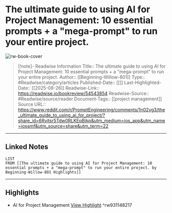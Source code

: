 # The ultimate guide to using AI for Project Management: 10 essential prompts + a "mega-prompt" to run your entire project.

![rw-book-cover](https://readwise-assets.s3.amazonaws.com/static/images/article1.be68295a7e40.png)
<br>
>[!note]- Readwise Information
>Title:: The ultimate guide to using AI for Project Management: 10 essential prompts + a "mega-prompt" to run your entire project.
>Author:: [[Beginning-Willow-801]]
>Type:: #Readwise/category/articles
>Published-Date:: [[]]
>Last-Highlighted-Date:: [[2025-08-26]]
>Readwise-Link:: https://readwise.io/bookreview/54543854
>Readwise-Source:: #Readwise/source/reader
>Document-Tags:: [[project management]] 
>Source URL:: https://www.reddit.com/r/PromptEngineering/comments/1n02vg3/the_ultimate_guide_to_using_ai_for_project/?share_id=6Rvitsr5Tdw0RLKEpBikp&utm_medium=ios_app&utm_name=iossmf&utm_source=share&utm_term=22
--- 

## Linked Notes
```dataview
LIST
FROM [[The ultimate guide to using AI for Project Management: 10 essential prompts + a "mega-prompt" to run your entire project. by Beginning-Willow-801 Highlights]]
```

---

## Highlights
- AI for Project Management [View Highlight](https://readwise.io/open/931148217) ^rw931148217
